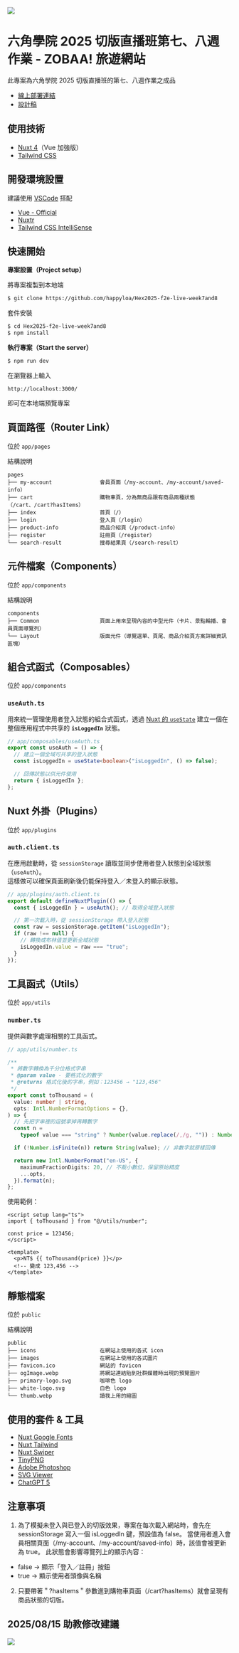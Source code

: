 ![](https://raw.githubusercontent.com/happyloa/Hex2025-f2e-live-week7and8/refs/heads/main/public/thumb.webp)

# 六角學院 2025 切版直播班第七、八週作業 - ZOBAA! 旅遊網站

此專案為六角學院 2025 切版直播班的第七、八週作業之成品

- [線上部署連結](https://zobaa.worksbyaaron.com/)
- [設計稿](https://www.figma.com/design/3bEeuchVUYwmA2PuHAxQVN/%E5%85%AD%E8%A7%92%EF%BD%9CZOBAA--%E6%97%85%E9%81%8A%E7%B6%B2%E7%AB%99--student-ver.%EF%BC%89?node-id=3-6975&p=f&t=kS2To3qZXkfBm7kj-0)

## 使用技術

- [Nuxt 4](https://nuxt.com/)（Vue 加強版）
- [Tailwind CSS](https://tailwindcss.com/)

## 開發環境設置

建議使用 [VSCode](https://code.visualstudio.com/) 搭配

- [Vue - Official](https://marketplace.visualstudio.com/items?itemName=Vue.volar)
- [Nuxtr](https://marketplace.visualstudio.com/items?itemName=Nuxtr.nuxtr-vscode)
- [Tailwind CSS IntelliSense](https://marketplace.visualstudio.com/items?itemName=bradlc.vscode-tailwindcss)

## 快速開始

**專案設置（Project setup）**

將專案複製到本地端

```sh
$ git clone https://github.com/happyloa/Hex2025-f2e-live-week7and8
```

套件安裝

```sh
$ cd Hex2025-f2e-live-week7and8
$ npm install
```

**執行專案（Start the server）**

```sh
$ npm run dev
```

在瀏覽器上輸入

```
http://localhost:3000/
```

即可在本地端預覽專案

## 頁面路徑（Router Link）

位於 `app/pages`

結構說明

```
pages
├── my-account               會員頁面（/my-account、/my-account/saved-info）
├── cart                     購物車頁，分為無商品跟有商品兩種狀態（/cart、/cart?hasItems）
├── index                    首頁（/）
├── login                    登入頁（/login）
├── product-info             商品介紹頁（/product-info）
├── register                 註冊頁（/register）
└── search-result            搜尋結果頁（/search-result）
```

## 元件檔案（Components）

位於 `app/components`

結構說明

```
components
├── Common                   頁面上用來呈現內容的中型元件（卡片、景點輪播、會員頁面導覽列）
└── Layout                   版面元件（導覽選單、頁尾、商品介紹頁方案詳細資訊區塊）
```

## 組合式函式（Composables）

位於 `app/components`

### `useAuth.ts`

用來統一管理使用者登入狀態的組合式函式，透過 [Nuxt 的 `useState`](https://nuxt.com/docs/api/composables/use-state) 建立一個在整個應用程式中共享的 **`isLoggedIn`** 狀態。

```ts
// app/composables/useAuth.ts
export const useAuth = () => {
  // 建立一個全域可共享的登入狀態
  const isLoggedIn = useState<boolean>("isLoggedIn", () => false);

  // 回傳狀態以供元件使用
  return { isLoggedIn };
};
```

## Nuxt 外掛（Plugins）

位於 `app/plugins`

### `auth.client.ts`

在應用啟動時，從 `sessionStorage` 讀取並同步使用者登入狀態到全域狀態（`useAuth`）。  
這樣做可以確保頁面刷新後仍能保持登入／未登入的顯示狀態。

```ts
// app/plugins/auth.client.ts
export default defineNuxtPlugin(() => {
  const { isLoggedIn } = useAuth(); // 取得全域登入狀態

  // 第一次載入時，從 sessionStorage 帶入登入狀態
  const raw = sessionStorage.getItem("isLoggedIn");
  if (raw !== null) {
    // 轉換成布林值並更新全域狀態
    isLoggedIn.value = raw === "true";
  }
});
```

## 工具函式（Utils）

位於 `app/utils`

### `number.ts`

提供與數字處理相關的工具函式。

```ts
// app/utils/number.ts

/**
 * 將數字轉換為千分位格式字串
 * @param value - 要格式化的數字
 * @returns 格式化後的字串，例如：123456 → "123,456"
 */
export const toThousand = (
  value: number | string,
  opts: Intl.NumberFormatOptions = {},
) => {
  // 先把字串裡的逗號拿掉再轉數字
  const n =
    typeof value === "string" ? Number(value.replace(/,/g, "")) : Number(value);

  if (!Number.isFinite(n)) return String(value); // 非數字就原樣回傳

  return new Intl.NumberFormat("en-US", {
    maximumFractionDigits: 20, // 不裁小數位，保留原始精度
    ...opts,
  }).format(n);
};
```

使用範例：

```vue
<script setup lang="ts">
import { toThousand } from "@/utils/number";

const price = 123456;
</script>

<template>
  <p>NT$ {{ toThousand(price) }}</p>
  <!-- 變成 123,456 -->
</template>
```

## 靜態檔案

位於 `public`

結構說明

```
public
├── icons                    在網站上使用的各式 icon
├── images                   在網站上使用的各式圖片
├── favicon.ico              網站的 favicon
├── ogImage.webp             將網站連結貼到社群媒體時出現的預覽圖片
├── primary-logo.svg         咖啡色 logo
├── white-logo.svg           白色 logo
└── thumb.webp               讀我上用的縮圖
```

## 使用的套件 & 工具

- [Nuxt Google Fonts](https://google-fonts.nuxtjs.org/)
- [Nuxt Tailwind](https://tailwindcss.nuxtjs.org/)
- [Nuxt Swiper](https://nuxt.com/modules/swiper)
- [TinyPNG](https://tinypng.com/)
- [Adobe Photoshop](https://www.adobe.com/tw/products/photoshop.html)
- [SVG Viewer](https://www.svgviewer.dev/)
- [ChatGPT 5](https://openai.com/)

## 注意事項

1.  為了模擬未登入與已登入的切版效果，專案在每次載入網站時，會先在 sessionStorage 寫入一個 isLoggedIn 鍵，預設值為 false。
    當使用者進入會員相關頁面（/my-account、/my-account/saved-info）時，該值會被更新為 true。
    此狀態會影響導覽列上的顯示內容：

- false → 顯示「登入／註冊」按鈕
- true → 顯示使用者頭像與名稱

2.  只要帶著＂?hasItems＂參數進到購物車頁面（/cart?hasItems）就會呈現有商品狀態的切版。

## 2025/08/15 助教修改建議
![](https://raw.githubusercontent.com/happyloa/Hex2025-f2e-live-week7and8/refs/heads/main/public/ta-advise.webp)